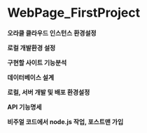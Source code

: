# WebPage_FirstProject

**오라클 클라우드 인스턴스 환경설정**

**로컬 개발환경 설정**

**구현할 사이트 기능분석**

**데이터베이스 설계**

**로컬, 서버 개발 및 배포 환경설정**

**API 기능명세** 

**비주얼 코드에서 node.js 작업, 포스트맨 가입**
